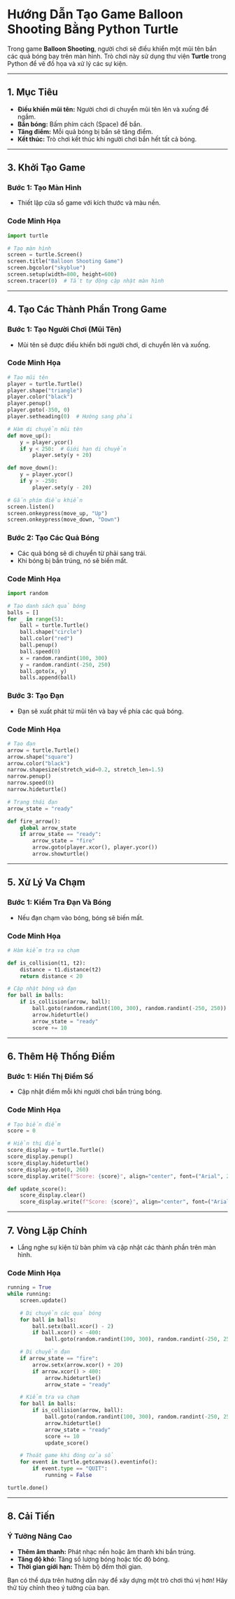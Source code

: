 # Hướng Dẫn Tạo Game Balloon Shooting Bằng Python Turtle

Trong game **Balloon Shooting**, người chơi sẽ điều khiển một mũi tên bắn các quả bóng bay trên màn hình. Trò chơi này sử dụng thư viện **Turtle** trong Python để vẽ đồ họa và xử lý các sự kiện.

---

## 1. Mục Tiêu

- **Điều khiển mũi tên:** Người chơi di chuyển mũi tên lên và xuống để ngắm.
- **Bắn bóng:** Bấm phím cách (Space) để bắn.
- **Tăng điểm:** Mỗi quả bóng bị bắn sẽ tăng điểm.
- **Kết thúc:** Trò chơi kết thúc khi người chơi bắn hết tất cả bóng.


---

## 3. Khởi Tạo Game

### Bước 1: Tạo Màn Hình
- Thiết lập cửa sổ game với kích thước và màu nền.

### Code Minh Họa
```python
import turtle

# Tạo màn hình
screen = turtle.Screen()
screen.title("Balloon Shooting Game")
screen.bgcolor("skyblue")
screen.setup(width=800, height=600)
screen.tracer(0)  # Tắt tự động cập nhật màn hình
```

---

## 4. Tạo Các Thành Phần Trong Game

### Bước 1: Tạo Người Chơi (Mũi Tên)
- Mũi tên sẽ được điều khiển bởi người chơi, di chuyển lên và xuống.

### Code Minh Họa
```python
# Tạo mũi tên
player = turtle.Turtle()
player.shape("triangle")
player.color("black")
player.penup()
player.goto(-350, 0)
player.setheading(0)  # Hướng sang phải

# Hàm di chuyển mũi tên
def move_up():
    y = player.ycor()
    if y < 250:  # Giới hạn di chuyển
        player.sety(y + 20)

def move_down():
    y = player.ycor()
    if y > -250:
        player.sety(y - 20)

# Gắn phím điều khiển
screen.listen()
screen.onkeypress(move_up, "Up")
screen.onkeypress(move_down, "Down")
```

### Bước 2: Tạo Các Quả Bóng
- Các quả bóng sẽ di chuyển từ phải sang trái.
- Khi bóng bị bắn trúng, nó sẽ biến mất.

### Code Minh Họa
```python
import random

# Tạo danh sách quả bóng
balls = []
for _ in range(5):
    ball = turtle.Turtle()
    ball.shape("circle")
    ball.color("red")
    ball.penup()
    ball.speed(0)
    x = random.randint(100, 300)
    y = random.randint(-250, 250)
    ball.goto(x, y)
    balls.append(ball)
```

### Bước 3: Tạo Đạn
- Đạn sẽ xuất phát từ mũi tên và bay về phía các quả bóng.

### Code Minh Họa
```python
# Tạo đạn
arrow = turtle.Turtle()
arrow.shape("square")
arrow.color("black")
narrow.shapesize(stretch_wid=0.2, stretch_len=1.5)
narrow.penup()
narrow.speed(0)
narrow.hideturtle()

# Trạng thái đạn
arrow_state = "ready"

def fire_arrow():
    global arrow_state
    if arrow_state == "ready":
        arrow_state = "fire"
        arrow.goto(player.xcor(), player.ycor())
        arrow.showturtle()
```

---

## 5. Xử Lý Va Chạm

### Bước 1: Kiểm Tra Đạn Và Bóng
- Nếu đạn chạm vào bóng, bóng sẽ biến mất.

### Code Minh Họa
```python
# Hàm kiểm tra va chạm

def is_collision(t1, t2):
    distance = t1.distance(t2)
    return distance < 20

# Cập nhật bóng và đạn
for ball in balls:
    if is_collision(arrow, ball):
        ball.goto(random.randint(100, 300), random.randint(-250, 250))  # Tạo lại bóng ở vị trí mới
        arrow.hideturtle()
        arrow_state = "ready"
        score += 10
```

---

## 6. Thêm Hệ Thống Điểm

### Bước 1: Hiển Thị Điểm Số
- Cập nhật điểm mỗi khi người chơi bắn trúng bóng.

### Code Minh Họa
```python
# Tạo biến điểm
score = 0

# Hiển thị điểm
score_display = turtle.Turtle()
score_display.penup()
score_display.hideturtle()
score_display.goto(0, 260)
score_display.write(f"Score: {score}", align="center", font=("Arial", 24, "normal"))

def update_score():
    score_display.clear()
    score_display.write(f"Score: {score}", align="center", font=("Arial", 24, "normal"))
```

---

## 7. Vòng Lặp Chính

- Lắng nghe sự kiện từ bàn phím và cập nhật các thành phần trên màn hình.

### Code Minh Họa
```python
running = True
while running:
    screen.update()

    # Di chuyển các quả bóng
    for ball in balls:
        ball.setx(ball.xcor() - 2)
        if ball.xcor() < -400:
            ball.goto(random.randint(100, 300), random.randint(-250, 250))

    # Di chuyển đạn
    if arrow_state == "fire":
        arrow.setx(arrow.xcor() + 20)
        if arrow.xcor() > 400:
            arrow.hideturtle()
            arrow_state = "ready"

    # Kiểm tra va chạm
    for ball in balls:
        if is_collision(arrow, ball):
            ball.goto(random.randint(100, 300), random.randint(-250, 250))
            arrow.hideturtle()
            arrow_state = "ready"
            score += 10
            update_score()

    # Thoát game khi đóng cửa sổ
    for event in turtle.getcanvas().eventinfo():
        if event.type == "QUIT":
            running = False

turtle.done()
```

---

## 8. Cải Tiến

### Ý Tưởng Nâng Cao
- **Thêm âm thanh:** Phát nhạc nền hoặc âm thanh khi bắn trúng.
- **Tăng độ khó:** Tăng số lượng bóng hoặc tốc độ bóng.
- **Thời gian giới hạn:** Thêm bộ đếm thời gian.

Bạn có thể dựa trên hướng dẫn này để xây dựng một trò chơi thú vị hơn! Hãy thử tùy chỉnh theo ý tưởng của bạn.

